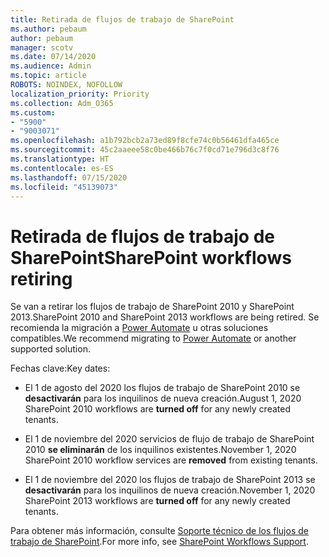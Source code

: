 ```yaml
---
title: Retirada de flujos de trabajo de SharePoint
ms.author: pebaum
author: pebaum
manager: scotv
ms.date: 07/14/2020
ms.audience: Admin
ms.topic: article
ROBOTS: NOINDEX, NOFOLLOW
localization_priority: Priority
ms.collection: Adm_O365
ms.custom:
- "5900"
- "9003071"
ms.openlocfilehash: a1b792bcb2a73ed89f8cfe74c0b56461dfa465ce
ms.sourcegitcommit: 45c2aaeee58c0be466b76c7f0cd71e796d3c8f76
ms.translationtype: HT
ms.contentlocale: es-ES
ms.lasthandoff: 07/15/2020
ms.locfileid: "45139073"
---
```

# <a name="sharepoint-workflows-retiring"></a><span data-ttu-id="0dcbb-102">Retirada de flujos de trabajo de SharePoint</span><span class="sxs-lookup"><span data-stu-id="0dcbb-102">SharePoint workflows retiring</span></span>

<span data-ttu-id="0dcbb-103">Se van a retirar los flujos de trabajo de SharePoint 2010 y SharePoint 2013.</span><span class="sxs-lookup"><span data-stu-id="0dcbb-103">SharePoint 2010 and SharePoint 2013 workflows are being retired.</span></span> <span data-ttu-id="0dcbb-104">Se recomienda la migración a [Power Automate](https://docs.microsoft.com/power-automate/getting-started) u otras soluciones compatibles.</span><span class="sxs-lookup"><span data-stu-id="0dcbb-104">We recommend migrating to [Power Automate](https://docs.microsoft.com/power-automate/getting-started) or another supported solution.</span></span> 

<span data-ttu-id="0dcbb-105">Fechas clave:</span><span class="sxs-lookup"><span data-stu-id="0dcbb-105">Key dates:</span></span>

- <span data-ttu-id="0dcbb-106">El 1 de agosto del 2020 los flujos de trabajo de SharePoint 2010 se **desactivarán** para los inquilinos de nueva creación.</span><span class="sxs-lookup"><span data-stu-id="0dcbb-106">August 1, 2020 SharePoint 2010 workflows are **turned off** for any newly created tenants.</span></span>

- <span data-ttu-id="0dcbb-107">El 1 de noviembre del 2020 servicios de flujo de trabajo de SharePoint 2010 **se eliminarán** de los inquilinos existentes.</span><span class="sxs-lookup"><span data-stu-id="0dcbb-107">November 1, 2020 SharePoint 2010 workflow services are **removed** from existing tenants.</span></span>

- <span data-ttu-id="0dcbb-108">El 1 de noviembre del 2020 los flujos de trabajo de SharePoint 2013 se **desactivarán** para los inquilinos de nueva creación.</span><span class="sxs-lookup"><span data-stu-id="0dcbb-108">November 1, 2020 SharePoint 2013 workflows are **turned off** for any newly created tenants.</span></span>

<span data-ttu-id="0dcbb-109">Para obtener más información, consulte [Soporte técnico de los flujos de trabajo de SharePoint](https://aka.ms/sp-workflows-support).</span><span class="sxs-lookup"><span data-stu-id="0dcbb-109">For more info, see [SharePoint Workflows Support](https://aka.ms/sp-workflows-support).</span></span>